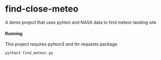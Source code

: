 # find-close-meteo
A demo project that uses pyhton and NASA data to find meteor landing site

#### Running
This project requires pyhton3  and thr requests package.

`python3 find_meteor.py`
